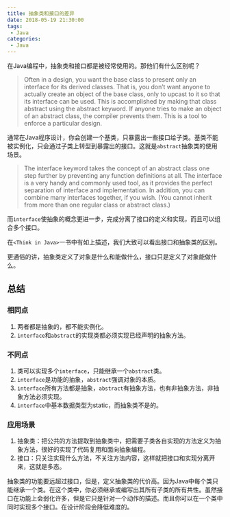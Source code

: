 ```yaml
---
title: 抽象类和接口的差异
date: 2018-05-19 21:30:00
tags:
 - Java
categories:
 - Java
---
```


在Java编程中，抽象类和接口都是被经常使用的。那他们有什么区别呢？


>Often in a design, you want the base class to present only an interface for its derived classes. That is, you don’t want anyone to actually create an object of the base class, only to upcast to it so that its interface can be used. This is accomplished by making that class abstract using the abstract keyword. If anyone tries to make an object of an abstract class, the compiler prevents them. This is a tool to enforce a particular design.

通常在Java程序设计，你会创建一个基类，只暴露出一些接口给子类。基类不能被实例化，只会通过子类上转型到暴露出的接口。这就是`abstract`抽象类的使用场景。

>The interface keyword takes the concept of an abstract class one step further by preventing any function definitions at all. The interface is a very handy and commonly used tool, as it provides the perfect separation of interface and implementation. In addition, you can combine many interfaces together, if you wish. (You cannot inherit from more than one regular class or abstract class.)

而`interface`使抽象的概念更进一步，完成分离了接口的定义和实现，而且可以组合多个接口。

在`<Think in Java>`一书中有如上描述，我们大致可以看出接口和抽象类的区别。

更通俗的讲，抽象类定义了对象是什么和能做什么，接口只是定义了对象能做什么。

## 总结

### 相同点

1. 两者都是抽象的，都不能实例化。
2. `interface`和`abstract`的实现类都必须实现已经声明的抽象方法。

### 不同点

1. 类可以实现多个`interface`，只能继承一个`abstract`类。
2. `interface`是功能的抽象，`abstract`强调对象的本质。
3. `interface`所有方法都是抽象，`abstract`有抽象方法，也有非抽象方法，非抽象方法必须实现。
4. `interface`中基本数据类型为static，而抽象类不是的。

### 应用场景

1. 抽象类：把公共的方法提取到抽象类中，把需要子类各自实现的方法定义为抽象方法，很好的实现了代码复用和面向抽象编程。
2. 接口：只关注实现什么方法，不关注方法内容，这样就把接口和实现分离开来，这就是多态。

抽象类的功能要远超过接口，但是，定义抽象类的代价高。因为Java中每个类只能继承一个类。在这个类中，你必须继承或编写出其所有子类的所有共性。虽然接口在功能上会弱化许多，但是它只是针对一个动作的描述。而且你可以在一个类中同时实现多个接口。在设计阶段会降低难度的。

